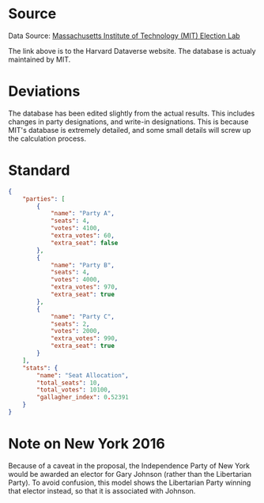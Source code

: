 # Source

Data Source: [Massachusetts Institute of Technology (MIT) Election Lab](https://dataverse.harvard.edu/dataset.xhtml?persistentId=doi:10.7910/DVN/42MVDX)

The link above is to the Harvard Dataverse website. The database is actualy maintained by MIT.

# Deviations

The database has been edited slightly from the actual results. This includes changes in party designations, and write-in designations. This is because MIT's database is extremely detailed, and some small details will screw up the calculation process.

# Standard

```json
{
    "parties": [
        {
            "name": "Party A",
            "seats": 4,
            "votes": 4100,
            "extra_votes": 60,
            "extra_seat": false
        },
        {
            "name": "Party B",
            "seats": 4,
            "votes": 4000,
            "extra_votes": 970,
            "extra_seat": true
        },
        {
            "name": "Party C",
            "seats": 2,
            "votes": 2000,
            "extra_votes": 990,
            "extra_seat": true
        }
    ],
    "stats": {
        "name": "Seat Allocation",
        "total_seats": 10,
        "total_votes": 10100,
        "gallagher_index": 0.52391
    }
}
```

# Note on New York 2016

Because of a caveat in the proposal, the Independence Party of New York would be awarded an elector for Gary Johnson (rather than the Libertarian Party). To avoid confusion, this model shows the Libertarian Party winning that elector instead, so that it is associated with Johnson.

